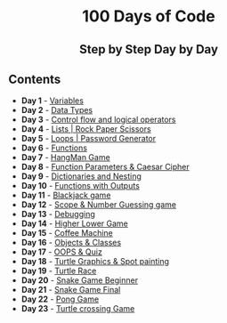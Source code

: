 <h1 align="center"> 
100 Days of Code
</h1>
<h2 align="center">
  Step by Step
  Day by Day
 </h2>

## Contents
- <b>Day 1</b> - [Variables](https://github.com/tharunnayak14/100-Days-of-Code/blob/main/Day-1_Band_name_Generator.py)
- <b>Day 2</b> - [Data Types](https://github.com/tharunnayak14/100-Days-of-Code-Python/tree/main/Day-2)
- <b>Day 3</b> - [Control flow and logical operators](https://github.com/tharunnayak14/100-Days-of-Code-Python/tree/main/Day-3)
- <b>Day 4</b> - [Lists | Rock Paper Scissors](https://github.com/tharunnayak14/100-Days-of-Code-Python/tree/main/Day-4)
- <b>Day 5</b> - [Loops | Password Generator](https://github.com/tharunnayak14/100-Days-of-Code-Python/tree/main/Day-5)
- <b>Day 6</b> - [Functions](https://github.com/tharunnayak14/100-Days-of-Code-Python/tree/main/Day-6)
- <b>Day 7</b> - [HangMan Game](https://github.com/tharunnayak14/100-Days-of-Code-Python/tree/main/Day-7)
- <b>Day 8</b> - [Function Parameters & Caesar Cipher](https://github.com/tharunnayak14/100-Days-of-Code-Python/tree/main/Day-8)
- <b>Day 9</b> - [Dictionaries and Nesting](https://github.com/tharunnayak14/100-Days-of-Code-Python/tree/main/Day-9)
- <b>Day 10</b> - [Functions with Outputs](https://github.com/tharunnayak14/100-Days-of-Code-Python/tree/main/Day-10)
- <b>Day 11</b> - [Blackjack game](https://github.com/tharunnayak14/100-Days-of-Code-Python/tree/main/Day-11)
- <b>Day 12</b> - [Scope & Number Guessing game](https://github.com/tharunnayak14/100-Days-of-Code-Python/tree/main/Day-12)
- <b>Day 13</b> - [Debugging](https://github.com/tharunnayak14/100-Days-of-Code-Python/tree/main/Day-13)
- <b>Day 14</b> - [Higher Lower Game](https://github.com/tharunnayak14/100-Days-of-Code-Python/tree/main/Day-14)
- <b>Day 15</b> - [Coffee Machine](https://github.com/tharunnayak14/100-Days-of-Code-Python/tree/main/Day-15)
- <b>Day 16</b> - [Objects & Classes](https://github.com/tharunnayak14/100-Days-of-Code-Python/tree/main/Day-16)
- <b>Day 17</b> - [OOPS & Quiz](https://github.com/tharunnayak14/100-Days-of-Code-Python/tree/main/Day-17)
- <b>Day 18</b> - [Turtle Graphics & Spot painting](https://github.com/tharunnayak14/100-Days-of-Code-Python/tree/main/Day-18)
- <b>Day 19</b> - [Turtle Race](https://github.com/tharunnayak14/100-Days-of-Code-Python/tree/main/Day-19)
- <b>Day 20</b> - [Snake Game Beginner](https://github.com/tharunnayak14/100-Days-of-Code-Python/tree/main/Day-20)
- <b>Day 21</b> - [Snake Game Final](https://github.com/tharunnayak14/100-Days-of-Code-Python/tree/main/Day-21)
- <b>Day 22</b> - [Pong Game](https://github.com/tharunnayak14/100-Days-of-Code-Python/tree/main/Day-22)
- <b>Day 23</b> - [Turtle crossing Game](https://github.com/tharunnayak14/100-Days-of-Code-Python/tree/main/Day-23)
